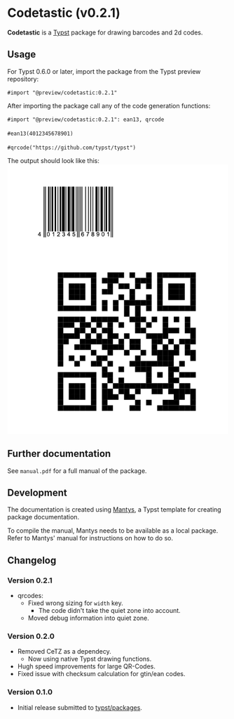 # Codetastic (v0.2.1)

**Codetastic** is a [Typst](https://github.com/typst/typst) package for drawing barcodes and 2d codes.

## Usage

For Typst 0.6.0 or later, import the package from the Typst preview repository:

```typst
#import "@preview/codetastic:0.2.1"
```

After importing the package call any of the code generation functions:
```typst
#import "@preview/codetastic:0.2.1": ean13, qrcode

#ean13(4012345678901)

#qrcode("https://github.com/typst/typst")
```

The output should look like this:
![Example for codes drawn with Codetastic](assets/example.png)

## Further documentation

See `manual.pdf` for a full manual of the package.

## Development

The documentation is created using [Mantys](https://github.com/jneug/typst-mantys), a Typst template for creating package documentation.

To compile the manual, Mantys needs to be available as a local package. Refer to Mantys' manual for instructions on how to do so.

## Changelog

### Version 0.2.1

- qrcodes:
	- Fixed wrong sizing for `width` key.
		- The code didn't take the quiet zone into account.
	- Moved debug information into quiet zone.

### Version 0.2.0

- Removed CeTZ as a dependecy.
	- Now using native Typst drawing functions.
- Hugh speed improvements for large QR-Codes.
- Fixed issue with checksum calculation for gtin/ean codes.

### Version 0.1.0

- Initial release submitted to [typst/packages](https://github.com/typst/packages).
